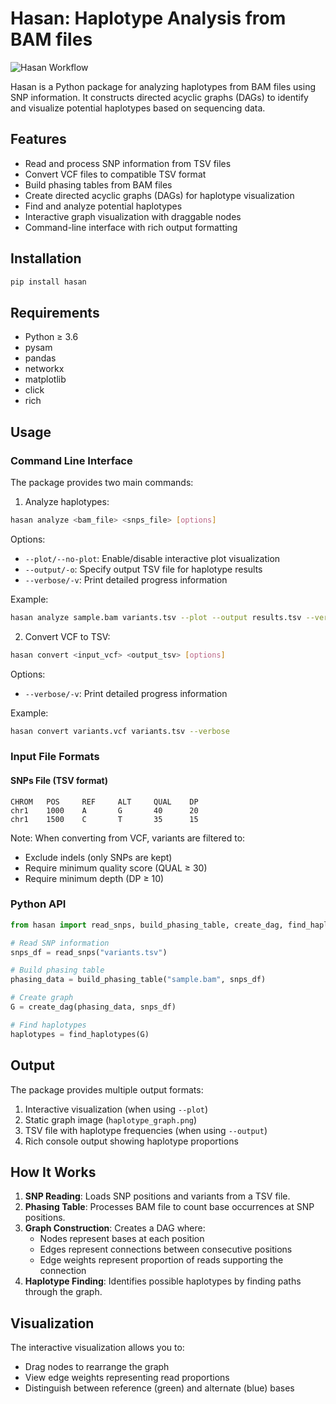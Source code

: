 # Hasan: Haplotype Analysis from BAM files

![Hasan Workflow](plan.png)

Hasan is a Python package for analyzing haplotypes from BAM files using SNP information. It constructs directed acyclic graphs (DAGs) to identify and visualize potential haplotypes based on sequencing data.

## Features

- Read and process SNP information from TSV files
- Convert VCF files to compatible TSV format
- Build phasing tables from BAM files
- Create directed acyclic graphs (DAGs) for haplotype visualization
- Find and analyze potential haplotypes
- Interactive graph visualization with draggable nodes
- Command-line interface with rich output formatting

## Installation

```bash
pip install hasan
```

## Requirements

- Python ≥ 3.6
- pysam
- pandas
- networkx
- matplotlib
- click
- rich

## Usage

### Command Line Interface

The package provides two main commands:

1. Analyze haplotypes:
```bash
hasan analyze <bam_file> <snps_file> [options]
```

Options:
- `--plot/--no-plot`: Enable/disable interactive plot visualization
- `--output/-o`: Specify output TSV file for haplotype results
- `--verbose/-v`: Print detailed progress information

Example:
```bash
hasan analyze sample.bam variants.tsv --plot --output results.tsv --verbose
```

2. Convert VCF to TSV:
```bash
hasan convert <input_vcf> <output_tsv> [options]
```

Options:
- `--verbose/-v`: Print detailed progress information

Example:
```bash
hasan convert variants.vcf variants.tsv --verbose
```

### Input File Formats

#### SNPs File (TSV format)
```
CHROM   POS     REF     ALT     QUAL    DP
chr1    1000    A       G       40      20
chr1    1500    C       T       35      15
```

Note: When converting from VCF, variants are filtered to:
- Exclude indels (only SNPs are kept)
- Require minimum quality score (QUAL ≥ 30)
- Require minimum depth (DP ≥ 10)

### Python API

```python
from hasan import read_snps, build_phasing_table, create_dag, find_haplotypes

# Read SNP information
snps_df = read_snps("variants.tsv")

# Build phasing table
phasing_data = build_phasing_table("sample.bam", snps_df)

# Create graph
G = create_dag(phasing_data, snps_df)

# Find haplotypes
haplotypes = find_haplotypes(G)
```

## Output

The package provides multiple output formats:

1. Interactive visualization (when using `--plot`)
2. Static graph image (`haplotype_graph.png`)
3. TSV file with haplotype frequencies (when using `--output`)
4. Rich console output showing haplotype proportions

## How It Works

1. **SNP Reading**: Loads SNP positions and variants from a TSV file.
2. **Phasing Table**: Processes BAM file to count base occurrences at SNP positions.
3. **Graph Construction**: Creates a DAG where:
   - Nodes represent bases at each position
   - Edges represent connections between consecutive positions
   - Edge weights represent proportion of reads supporting the connection
4. **Haplotype Finding**: Identifies possible haplotypes by finding paths through the graph.

## Visualization

The interactive visualization allows you to:
- Drag nodes to rearrange the graph
- View edge weights representing read proportions
- Distinguish between reference (green) and alternate (blue) bases

